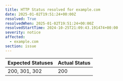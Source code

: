 ```yaml
---
title: HTTP Status resolved for example.com
date: 2025-01-02T19:51:24+00:00Z
resolved: True
resolvedWhen: 2025-01-02T19:51:24+00:00Z
resolvedStartTime: 2024-10-25T21:09:43.191474+00:00
severity: notice
affected:
  - example.com
section: issue
---
```


| Expected Statuses | Actual Status  |
|-------------------|----------------|
| 200, 301, 302 | 200 |
